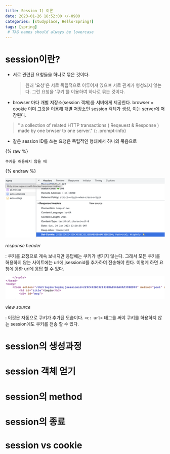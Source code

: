 ```yaml
---
title: Session 1) 이론 
date: 2023-01-26 18:52:00 +/-0900
categories: [studyplace, Hello-Spring!]
tags: [spring]    
 # TAG names should always be lowercase
---
```


# session이란?
- 서로 관련된 요청들을 하나로 묶은 것이다.
    > 원래 '요청'은 서로 독립적으로 이루어져 있으며 서로 관계가 형성되지 않는다. 그런 요청을 '쿠키'를 이용하여 하나로 묶는 것이다.
- browser 마다 개별 저장소(session 객체)를 서버에게 제공한다. browser = cookie 이며 그것을 이용해 개별 저장소인 session 객체가 생성, 이는 server에 저장된다.

> " a collection of related HTTP transactions ( Reqeuest  & Response ) made by one brwser to one server." {: .prompt-info}

- 같은 session ID를 쓰는 요청은 독립적인 형태에서 하나의 묶음으로 

{% raw %}
```Liquid
쿠키를 허용하지 않을 때
```
{% endraw %}


![Desktop View](/assets/img/session_block_responseview.png)

_response header_

: 쿠키를 요청으로 계속 보내지만 응답에는 쿠키가 생기지 않는다.
그래서 모든 쿠키를 허용하지 않는 사이트에는 url에 jsessionid를 추가하여 전송해야 한다. 이렇게 하면 요청에 응한 url에 응답 할 수 있다. 

![Desktop View](/assets/img/pagesource-fomrtag.png)

_view source_

: 이것은 자동으로 쿠키가 추가된 모습이다. `<c: url>` 태그를 써야 쿠키를 허용하지 않는 session에도 쿠키를 전송 할 수 있다.

# session의 생성과정

# session 객체 얻기

# session의 method

# session의 종료 

# session vs cookie
